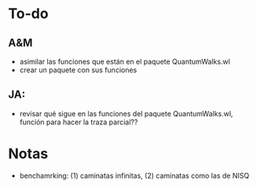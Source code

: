 # To-do
## A&M
- asimilar las funciones que están en el paquete QuantumWalks.wl
- crear un paquete con sus funciones

## JA: 
- revisar qué sigue en las funciones del paquete QuantumWalks.wl, función para hacer la traza parcial?? 

# Notas
- benchamrking: (1) caminatas infinitas, (2) caminatas como las de NISQ
